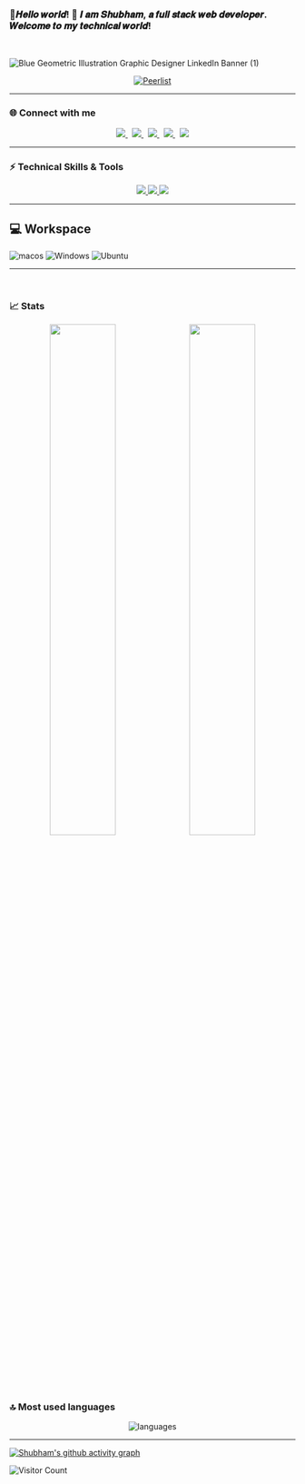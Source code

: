<!--- ------------------------------------------------------------------------------------------------------------------------------------------------------ -->
<!--- -- Main headder with gif ----------------------------------------------------------------------------------------------------------------------------- -->
<!--- ------------------------------------------------------------------------------------------------------------------------------------------------------ -->

### 🌟𝑯𝒆𝒍𝒍𝒐 𝒘𝒐𝒓𝒍𝒅! 👋 𝑰 𝒂𝒎 𝑺𝒉𝒖𝒃𝒉𝒂𝒎, 𝒂 𝒇𝒖𝒍𝒍 𝒔𝒕𝒂𝒄𝒌 𝒘𝒆𝒃 𝒅𝒆𝒗𝒆𝒍𝒐𝒑𝒆𝒓. 𝑾𝒆𝒍𝒄𝒐𝒎𝒆 𝒕𝒐 𝒎𝒚 𝒕𝒆𝒄𝒉𝒏𝒊𝒄𝒂𝒍 𝒘𝒐𝒓𝒍𝒅!

<br>

![Blue Geometric Illustration Graphic Designer LinkedIn Banner (1)](https://github.com/Stroller15/Stroller15/assets/84174011/5580b735-0db3-44e3-a2a4-0c8454abd463)

 <p align="center">
  <a href="https://peerlist.io/heyshubham">
    <img src="https://img.shields.io/badge/Peerlist-00AA45.svg?style=for-the-badge&logo=Peerlist&logoColor=white" alt="Peerlist">
  </a>
</p>


<!--![Gif-image](https://user-images.githubusercontent.com/58959408/232639433-cb0aea21-66f0-4508-a771-85e2089c5a87.gif)->




<!-- <img src="https://www.animatedimages.org/data/media/562/animated-line-image-0184.gif" width="1920" /> -->
<!--- ------------------------------------------------------------------------------------------------------------------------------------------------------ -->
<!--- -- Socials ----------------------------------------------------------------------------------------------------------------------------- -->
<!--- ------------------------------------------------------------------------------------------------------------------------------------------------------ -->
<hr>

 ### 🌐 Connect with me 

 <p align="center">
  <a href="https://www.linkedin.com/in/a-shubham-verma/">
    <img src="https://skillicons.dev/icons?i=linkedin" />
  </a>
  &nbsp;
  <a href="https://twitter.com/shubhamvtwt">
    <img src="https://skillicons.dev/icons?i=twitter" />
  </a>
  &nbsp;
  <a href="https://github.com/Stroller15">
    <img src="https://skillicons.dev/icons?i=github" />
  </a>
  &nbsp;
   <a href="https://www.instagram.com/shubham.yml/">
    <img src="https://skillicons.dev/icons?i=instagram" />
   </a>
   &nbsp;
   <a href="https://discordapp.com/users/771698347794497539">
    <img src="https://skillicons.dev/icons?i=discord" />
  </a>
</p>

<hr>

<!-- <img src="https://www.animatedimages.org/data/media/562/animated-line-image-0184.gif" width="1920" /> -->

<!--- ------------------------------------------------------------------------------------------------------------------------------------------------------ -->
<!--- -- Technical bages ----------------------------------------------------------------------------------------------------------------------------- -->
<!--- ------------------------------------------------------------------------------------------------------------------------------------------------------ -->

 ### ⚡ Technical Skills & Tools

<p align="center">
  <a href="https://twitter.com/Verma_shubham9">
    <img src="https://skillicons.dev/icons?i=cpp,java,c,javascript,html,css,typescript&perline=7" />
  </a>
   <a href="https://twitter.com/Verma_shubham9">
    <img src="https://skillicons.dev/icons?i=react,bootstrap,redux,materialui,nodejs,sass,nextjs,express,mongodb,tailwind&theme=light&perline=10" />
  </a>
 <a href="https://twitter.com/Verma_shubham9">
    <img src="https://skillicons.dev/icons?i=github,git,postman,vscode,netlify,vercel,vite,replit&perline=8" />
  </a>
</p>

<hr>
<!-- My Work Station  -->

## 💻 Workspace

![macos](https://img.shields.io/badge/macOS-000000.svg?style=for-the-badge&logo=macOS&logoColor=white)
![Windows](https://img.shields.io/badge/Windows-0078D6?style=for-the-badge&logo=windows&logoColor=white)
![Ubuntu](https://img.shields.io/badge/Ubuntu-E95420.svg?style=for-the-badge&logo=Ubuntu&logoColor=white)

<hr>
<!-- <img src="https://www.animatedimages.org/data/media/562/animated-line-image-0184.gif" width="1920" /> -->


<!--- ------------------------------------------------------------------------------------------------------------------------------------------------------ -->
<!--- -- Hactoberfest badges  ----------------------------------------------------------------------------------------------------------------------------- -->
<!--- ------------------------------------------------------------------------------------------------------------------------------------------------------ -->
<!--### 🏆 Hacktoberfest'22 badges
[![An image of @stroller_15's Holopin badges, which is a link to view their full Holopin profile](https://holopin.me/stroller_15)](https://holopin.io/@stroller_15) -->


<br>

<!-- <img src="https://www.animatedimages.org/data/media/562/animated-line-image-0184.gif" width="1920" /> -->
<!--- ------------------------------------------------------------------------------------------------------------------------------------------------------ -->
<!--- -- Statics of repo ----------------------------------------------------------------------------------------------------------------------------- -->
<!--- ------------------------------------------------------------------------------------------------------------------------------------------------------ -->

### 📈 Stats

<p align="center">
  <img width="48%" src="https://github-readme-stats.vercel.app/api?username=Stroller15&show_icons=true&hide_border=true&theme=radical" />
  <img width="48%" src="https://github-readme-streak-stats.herokuapp.com/?user=Stroller15&hide_border=true&theme=radical" />
</p>


<!--- ------------------------------------------------------------------------------------------------------------------------------------------------------ -->
<!--- -- Most language used ----------------------------------------------------------------------------------------------------------------------------- -->
<!--- ------------------------------------------------------------------------------------------------------------------------------------------------------ -->

### 🔝 Most used languages
<p align="center">
  <img alt="languages" src="https://github-readme-stats.vercel.app/api/top-langs/?username=Stroller15&layout=compact&hide_border=true&theme=radical" />
</p>

<hr>

[![Shubham's github activity graph](https://github-readme-activity-graph.vercel.app/graph?username=Stroller15&theme=rogue)](https://github.com/Stroller15/github-readme-activity-graph)



![Visitor Count](https://profile-counter.glitch.me/{Stroller15}/count.svg)
 
